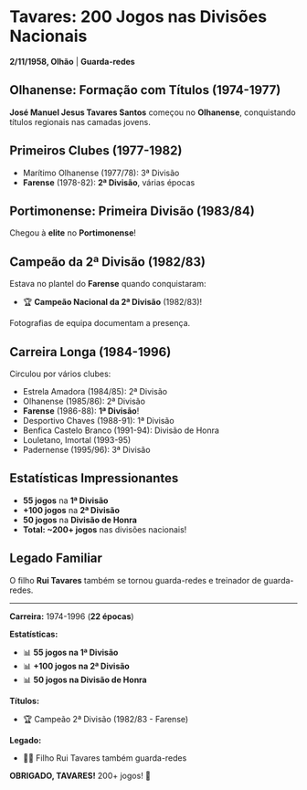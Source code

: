 # Tavares: 200 Jogos nas Divisões Nacionais

**2/11/1958, Olhão** | **Guarda-redes**

## Olhanense: Formação com Títulos (1974-1977)

**José Manuel Jesus Tavares Santos** começou no **Olhanense**, conquistando títulos regionais nas camadas jovens.

## Primeiros Clubes (1977-1982)

- Marítimo Olhanense (1977/78): 3ª Divisão
- **Farense** (1978-82): **2ª Divisão**, várias épocas

## Portimonense: Primeira Divisão (1983/84)

Chegou à **elite** no **Portimonense**!

## Campeão da 2ª Divisão (1982/83)

Estava no plantel do **Farense** quando conquistaram:
- 🏆 **Campeão Nacional da 2ª Divisão** (1982/83)!

Fotografias de equipa documentam a presença.

## Carreira Longa (1984-1996)

Circulou por vários clubes:
- Estrela Amadora (1984/85): 2ª Divisão
- Olhanense (1985/86): 2ª Divisão
- **Farense** (1986-88): **1ª Divisão**!
- Desportivo Chaves (1988-91): 1ª Divisão
- Benfica Castelo Branco (1991-94): Divisão de Honra
- Louletano, Imortal (1993-95)
- Padernense (1995/96): 3ª Divisão

## Estatísticas Impressionantes

- **55 jogos** na **1ª Divisão**
- **+100 jogos** na **2ª Divisão**
- **50 jogos** na **Divisão de Honra**
- **Total: ~200+ jogos** nas divisões nacionais!

## Legado Familiar

O filho **Rui Tavares** também se tornou guarda-redes e treinador de guarda-redes.

---

**Carreira:** 1974-1996 (**22 épocas**)

**Estatísticas:**
- 📊 **55 jogos na 1ª Divisão**
- 📊 **+100 jogos na 2ª Divisão**
- 📊 **50 jogos na Divisão de Honra**

**Títulos:**
- 🏆 Campeão 2ª Divisão (1982/83 - Farense)

**Legado:**
- 👨‍👦 Filho Rui Tavares também guarda-redes

**OBRIGADO, TAVARES!** 200+ jogos! 🦁
